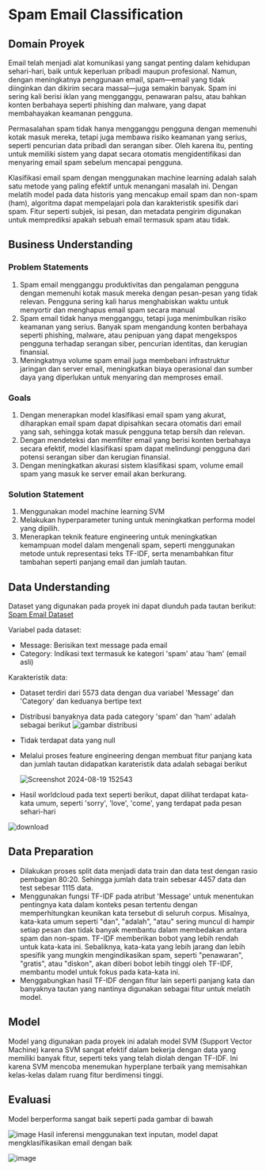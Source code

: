 # Spam Email Classification
## Domain Proyek
Email telah menjadi alat komunikasi yang sangat penting dalam kehidupan sehari-hari, baik untuk keperluan pribadi maupun profesional. Namun, dengan meningkatnya penggunaan email, spam—email yang tidak diinginkan dan dikirim secara massal—juga semakin banyak. Spam ini sering kali berisi iklan yang mengganggu, penawaran palsu, atau bahkan konten berbahaya seperti phishing dan malware, yang dapat membahayakan keamanan pengguna.

Permasalahan spam tidak hanya mengganggu pengguna dengan memenuhi kotak masuk mereka, tetapi juga membawa risiko keamanan yang serius, seperti pencurian data pribadi dan serangan siber. Oleh karena itu, penting untuk memiliki sistem yang dapat secara otomatis mengidentifikasi dan menyaring email spam sebelum mencapai pengguna.

Klasifikasi email spam dengan menggunakan machine learning adalah salah satu metode yang paling efektif untuk menangani masalah ini. Dengan melatih model pada data historis yang mencakup email spam dan non-spam (ham), algoritma dapat mempelajari pola dan karakteristik spesifik dari spam. Fitur seperti subjek, isi pesan, dan metadata pengirim digunakan untuk memprediksi apakah sebuah email termasuk spam atau tidak.
## Business Understanding
### Problem Statements
1. Spam email mengganggu produktivitas dan pengalaman pengguna dengan memenuhi kotak masuk mereka dengan pesan-pesan yang tidak relevan. Pengguna sering kali harus menghabiskan waktu untuk menyortir dan menghapus email spam secara manual
2. Spam email tidak hanya mengganggu, tetapi juga menimbulkan risiko keamanan yang serius. Banyak spam mengandung konten berbahaya seperti phishing, malware, atau penipuan yang dapat mengekspos pengguna terhadap serangan siber, pencurian identitas, dan kerugian finansial.
3. Meningkatnya volume spam email juga membebani infrastruktur jaringan dan server email, meningkatkan biaya operasional dan sumber daya yang diperlukan untuk menyaring dan memproses email.
### Goals
1. Dengan menerapkan model klasifikasi email spam yang akurat, diharapkan email spam dapat dipisahkan secara otomatis dari email yang sah, sehingga kotak masuk pengguna tetap bersih dan relevan.
2. Dengan mendeteksi dan memfilter email yang berisi konten berbahaya secara efektif, model klasifikasi spam dapat melindungi pengguna dari potensi serangan siber dan kerugian finansial.
3. Dengan meningkatkan akurasi sistem klasifikasi spam, volume email spam yang masuk ke server email akan berkurang.
###  Solution Statement
1. Menggunakan model machine learning SVM  
2. Melakukan hyperparameter tuning untuk meningkatkan performa model yang dipilih.
3. Menerapkan teknik feature engineering untuk meningkatkan kemampuan model dalam mengenali spam, seperti menggunakan metode untuk representasi teks TF-IDF, serta menambahkan fitur tambahan seperti panjang email dan jumlah tautan.
## Data Understanding
Dataset yang digunakan pada proyek ini dapat diunduh pada tautan berikut: [Spam Email Dataset](https://www.kaggle.com/datasets/ashfakyeafi/spam-email-classification)

Variabel pada dataset:
- Message: Berisikan text message pada email
- Category: Indikasi text termasuk ke kategori 'spam' atau 'ham' (email asli)

Karakteristik data:
- Dataset terdiri dari 5573 data dengan dua variabel 'Message' dan 'Category' dan keduanya bertipe text
- Distribusi banyaknya data pada category 'spam' dan 'ham' adalah sebagai berikut
![gambar distribusi](https://github.com/user-attachments/assets/bdbd4e41-b234-4934-b877-fa2cc0f84efe)

- Tidak terdapat data yang null
- Melalui proses feature engineering dengan membuat fitur panjang kata dan jumlah tautan didapatkan karateristik data adalah sebagai berikut
  
  ![Screenshot 2024-08-19 152543](https://github.com/user-attachments/assets/da89f7fe-2c01-4704-a234-b97dd9517029)

- Hasil worldcloud pada text seperti berikut, dapat dilihat terdapat kata-kata umum, seperti 'sorry', 'love', 'come', yang terdapat pada pesan sehari-hari

![download](https://github.com/user-attachments/assets/39142049-789b-41a3-8f08-375ad938d8c3)

## Data Preparation
- Dilakukan proses split data menjadi data train dan data test dengan rasio pembagian 80:20. Sehingga jumlah data train sebesar 4457 data dan test sebesar 1115 data.
- Menggunakan fungsi TF-IDF pada atribut 'Message' untuk menentukan pentingnya kata dalam konteks pesan tertentu dengan memperhitungkan keunikan kata tersebut di seluruh corpus. Misalnya, kata-kata umum seperti "dan", "adalah", "atau" sering muncul di hampir setiap pesan dan tidak banyak membantu dalam membedakan antara spam dan non-spam. TF-IDF memberikan bobot yang lebih rendah untuk kata-kata ini. Sebaliknya, kata-kata yang lebih jarang dan lebih spesifik yang mungkin mengindikasikan spam, seperti "penawaran", "gratis", atau "diskon", akan diberi bobot lebih tinggi oleh TF-IDF, membantu model untuk fokus pada kata-kata ini.
- Menggabungkan hasil TF-IDF dengan fitur lain seperti panjang kata dan banyaknya tautan yang nantinya digunakan sebagai fitur untuk melatih model.

## Model
Model yang digunakan pada proyek ini adalah model SVM (Support Vector Machine) karena SVM sangat efektif dalam bekerja dengan data yang memiliki banyak fitur, seperti teks yang telah diolah dengan TF-IDF. Ini karena SVM mencoba menemukan hyperplane terbaik yang memisahkan kelas-kelas dalam ruang fitur berdimensi tinggi.

## Evaluasi
Model berperforma sangat baik seperti pada gambar di bawah

![image](https://github.com/user-attachments/assets/3c78d447-872a-4171-8607-1c3a88637784)
Hasil inferensi menggunakan text inputan, model dapat mengklasifikasikan email dengan baik

![image](https://github.com/user-attachments/assets/bc721ba7-20ec-4f1c-bbc4-8e3fea19da57)


